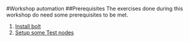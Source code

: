 #Workshop automation
##Prerequisites
The exercises done during this workshop do need some prerequisites to be met.
1. [Install bolt](https://puppet.com/docs/bolt/latest/bolt_installing.html)
2. [Setup some Test nodes](01-setup-nodes)